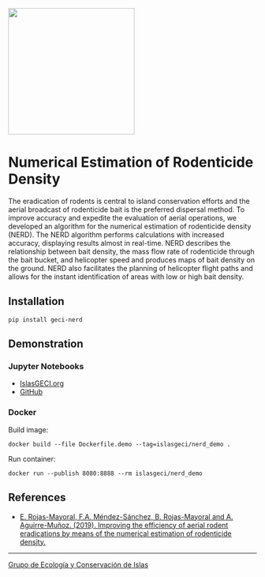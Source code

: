 <img src="https://www.islas.org.mx/img/logo.svg" width="256" />

# Numerical Estimation of Rodenticide Density

The eradication of rodents is central to island conservation efforts and the
aerial broadcast of rodenticide bait is the preferred dispersal method. To
improve accuracy and expedite the evaluation of aerial operations, we developed
an algorithm for the numerical estimation of rodenticide density (NERD). The
NERD algorithm performs calculations with increased accuracy, displaying
results almost in real-time. NERD describes the relationship between bait
density, the mass flow rate of rodenticide through the bait bucket, and
helicopter speed and produces maps of bait density on the ground. NERD also
facilitates the planning of helicopter flight paths and allows for the instant
identification of areas with low or high bait density.

## Installation

```
pip install geci-nerd
```

## Demonstration

### Jupyter Notebooks

- [IslasGECI.org](http://islasgeci.org:8080)
- [GitHub](https://github.com/IslasGECI/nerd/blob/develop/examples/)

### Docker

Build image:
```shell
docker build --file Dockerfile.demo --tag=islasgeci/nerd_demo .
```

Run container:
```shell
docker run --publish 8080:8888 --rm islasgeci/nerd_demo
```

## References

- [E. Rojas-Mayoral, F.A. Méndez-Sánchez, B. Rojas-Mayoral and A. Aguirre-Muñoz. (2019). Improving
  the efficiency of aerial rodent eradications by means of the numerical estimation of rodenticide
  density.](http://www.issg.org/pdf/publications/2019_Island_Invasives/PrintFiles/Rojas-Mayoral.pdf)

---

[Grupo de Ecología y Conservación de Islas](https://www.islas.org.mx/)

